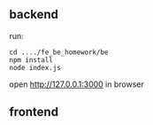 ## backend

run:

	cd ..../fe_be_homework/be
    npm install
    node index.js
open http://127.0.0.1:3000 in browser


## frontend


	
